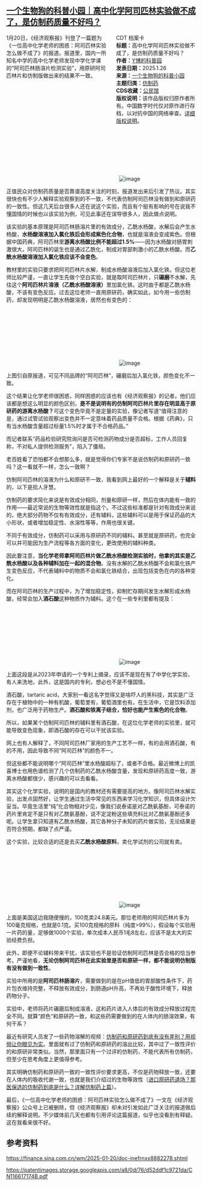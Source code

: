 <!--1737948204000-->
[一个生物狗的科普小园｜高中化学阿司匹林实验做不成了，是仿制药质量不好吗？](https://chinadigitaltimes.net/chinese/715406.html)
------

<div style="width:42%;float:right;padding-left:20px;"><div class="su-spoiler su-spoiler-style-fancy su-spoiler-icon-chevron-circle" data-scroll-offset="0" data-anchor-in-url="no"><div class="su-spoiler-title" tabindex="0" role="button"><span class="su-spoiler-icon"></span>CDT 档案卡</div><div class="su-spoiler-content su-u-clearfix su-u-trim"><strong>标题：</strong>高中化学阿司匹林实验做不成了，是仿制药质量不好吗？<br><strong>作者：</strong><a href="https://chinadigitaltimes.net/space/一个生物狗的科普小园" target="_blank">Y博的科普园</a><br><strong>发表日期：</strong>2025.1.26<br><strong>来源：</strong><a href="https://archive.ph/WjD9K" target="_blank">一个生物狗的科普小园</a><br><strong>主题归类：</strong><a href="https://chinadigitaltimes.net/space/仿制药" target="_blank">仿制药</a><br><strong>CDS收藏：</strong><a href="https://chinadigitaltimes.net/space/%E5%85%AC%E6%B0%91%E9%A6%86" target="_blank" rel="noopener">公民馆</a><br><strong>版权说明：</strong>该作品版权归原作者所有。中国数字时代仅对原作进行存档，以对抗中国的网络审查。<a href="https://chinadigitaltimes.net/chinese/copyright">详细版权说明</a>。</div></div></div><p>1月20日，《经济观察报》刊登了一篇题为《一位高中化学老师的困惑：阿司匹林实验怎么做不成了》的报道。报道里，国内一所知名中学的高中化学老师发现中学化学课的“阿司匹林肠溶片检测实验”，用原研阿司匹林片和仿制版做出来的结果不一致。</p><p><img decoding="async" src="data:image/svg+xml,%3Csvg%20xmlns='http://www.w3.org/2000/svg'%20viewBox='0%200%200%200'%3E%3C/svg%3E" alt="image" data-lazy-src="https://chinadigitaltimes.net/chinese/files/2025/01/post-715406-6796fc2c6df1c.png"><noscript><img decoding="async" src="https://chinadigitaltimes.net/chinese/files/2025/01/post-715406-6796fc2c6df1c.png" alt="image"></noscript></p><p>正值民众对仿制药质量是否靠谱高度关注的时刻，报道发出来后引发了热议。其实很快也有不少人解释实验观察到的不一致，不代表仿制阿司匹林没有做到和原研药的一致性。但这几天后台很多人还在说这个实验，而且有个挺有影响的号在说我不懂国情的时候也以该实验为例，可见此事还在误导很多人，因此做点说明。</p><p>该实验的基本原理是阿司匹林肠溶片里的有效成分，乙酰水杨酸，水解后会产生水杨酸，<strong>水杨酸溶液加入氯化铁后会形成紫色化合物</strong>，也就是溶液会变成紫色。但根据中国药典，阿司匹林里<strong>游离水杨酸比例不能超过1.5%</strong>——因为水杨酸对肠胃刺激很大，阿司匹林的诞生也是通过乙酰化，制成对胃部刺激小的乙酰水杨酸。而<strong>乙酰水杨酸溶液加入氯化铁应该不会变色</strong>。</p><p>教材里的实验只要求把阿司匹林片水解，制成水杨酸溶液后加入氯化铁。但这位老师比较严谨，一直让学生先做个空白实验，就是取阿司匹林片，只<strong>碾磨</strong>不水解，先往这个<strong>阿司匹林片溶液（乙酰水杨酸溶液）</strong>里加氯化铁。这时由于都是乙酰水杨酸，不该有变色反应。过去这位老师一直用原研药，确实如此，如今用一些仿制药，却发现明明是乙酰水杨酸溶液，居然也有变色的：</p><p><img decoding="async" src="data:image/svg+xml,%3Csvg%20xmlns='http://www.w3.org/2000/svg'%20viewBox='0%200%200%200'%3E%3C/svg%3E" alt="image" data-lazy-src="https://chinadigitaltimes.net/chinese/files/2025/01/post-715406-6796fc2c775b6."><noscript><img decoding="async" src="https://chinadigitaltimes.net/chinese/files/2025/01/post-715406-6796fc2c775b6." alt="image"></noscript></p><p>上图引自原报道，可见不同品牌的“阿司匹林”，碾磨后加入氯化铁，颜色变化不一致。</p><p>这个结果让化学老师很困惑，同样困惑的应该也有《经济观察报》的记者。他们应该都是想这么明显的颜色区别，<strong>是不是说明有的仿制阿司匹林片里存在明显高于原研药的游离水杨酸？</strong>可这个变色毕竟不是定量的实验，像记者写道“值得注意的是，通过试管试验观察出变色并不一定意味着药品质量不合格。根据《药典》，只有当水杨酸含量超过标量1.5%时才属于不合格药品。”</p><p>而记者联系“药品检验研究院询问是否可检测药物成分是否超标，工作人员回复称，不对私人提供检测服务”，陷入了僵局。</p><p>老百姓看了恐怕都不会想那么多，就是觉得你们专家不是说仿制药和原研药一致吗？这一看就不一样，怎么一致啊？</p><p>仿制阿司匹林的溶液为什么和原研不一致，我看到网上最好的一个解释是关于<strong>辅料</strong>的，以下是拾人牙慧。</p><p>仿制药的要求简化来说是有效成分相同，剂量和原研一样，然后在体内能有一致的作用——最近常说的生物等效性就是指这个。不过这些标准都是针对有效成分来说的，绝大部分药物不仅有有效成分，还有辅料，这些辅料可以是用于保证药品的大小形状，或者增加稳定性、水溶性等等，作用也很关键。</p><p>不同于有效成分，仿制药可以采用与原研药不同的辅料。甚至就是原研药，也完全可以并可能因为生产流程等各方面的变化，更改使用的辅料种类。</p><p>因此要注意，<strong>当化学老师拿阿司匹林片做乙酰水杨酸检测实验时，他拿的其实是乙酰水杨酸以及各种辅料加在一起的混合物</strong>。没有水解的乙酰水杨酸不会和氯化铁产生变色反应，不代表辅料中的物质不会和氯化铁结合，出现包括变色在内的各种变化。</p><p>而在阿司匹林的生产过程中，为了增加稳定性，抑制贮存期间发生水解形成水杨酸，经常会加入<strong>酒石酸</strong>这种物质作为辅料。这个在一些专利里都有提及：</p><p><img decoding="async" src="data:image/svg+xml,%3Csvg%20xmlns='http://www.w3.org/2000/svg'%20viewBox='0%200%200%200'%3E%3C/svg%3E" alt="image" data-lazy-src="https://chinadigitaltimes.net/chinese/files/2025/01/post-715406-6796fc2c83327.png"><noscript><img decoding="async" src="https://chinadigitaltimes.net/chinese/files/2025/01/post-715406-6796fc2c83327.png" alt="image"></noscript></p><p>上面这段是从2023年申请的一个专利上摘录，应该不是现在有了中学化学实验，有人来洗地，此外，这是国内的专利，想必也不是不懂国情。</p><p>酒石酸，tartaric acid，大家别一看这名字觉得又是啥吓人的黑科技，其实是广泛存在于植物中的一种有机酸，葡萄里有，葡萄酒里也有。在生活中，它是饮料添加剂，也广泛用于药物生产。<strong>酒石酸和铁离子结合，恰好也能产生紫色的化合物</strong>。</p><p>所以，如果某个仿制阿司匹林的辅料里有酒石酸，在这位化学老师的实验里，就可能导致变色现象，即酒石酸的存在可以干扰该实验。</p><p>网上也有人解释了，不同阿司匹林厂家用的生产工艺不一样，有的会用酒石酸，有的不用，因此导致不同“阿司匹林”的颜色不一。</p><p>但这些都不能说明哪个“阿司匹林”里水杨酸超标了，或者不合格。最近微博上的凯喜博士也用色谱检测了几个仿制药的乙酰水杨酸含量，发现和原研药高度一致，游离水杨酸都很少，感兴趣的可以去看看。</p><p>其实这个化学实验，说明的是国内的教材还有需要提高的地方。像阿司匹林水解实验，出发点固然好，让学生通过生活中常见的东西来学习化学知识，但具体设计欠妥当。毕竟生活里“纯”化合物相对少见，像我们说泰诺是对乙酰氨基酚，可泰诺的药片里肯定不是只有对乙酰氨基酚，说不定淀粉这些填充料比对乙酰氨基酚还多呢。让学生拿只知道有乙酰水杨酸，其它各种分子未知的药片做实验，无论结果是否符合预期，都缺了点严谨。</p><p>这个实验，比较合适的还是去买<strong>乙酰水杨酸原料</strong>，卖化学试剂的公司就有卖。</p><p><img decoding="async" src="data:image/svg+xml,%3Csvg%20xmlns='http://www.w3.org/2000/svg'%20viewBox='0%200%200%200'%3E%3C/svg%3E" alt="image" data-lazy-src="https://chinadigitaltimes.net/chinese/files/2025/01/post-715406-6796fc2c8ee00.png"><noscript><img decoding="async" src="https://chinadigitaltimes.net/chinese/files/2025/01/post-715406-6796fc2c8ee00.png" alt="image"></noscript></p><p>上面是美国这边我随便搜的，100克卖24.8美元。那位老师用的阿司匹林片多为100毫克规格，也就是0.1克。买100克规格的原料（纯度&gt;99%），假设每个实验用一片药的量，足够做1000个实验，单次成本人民币1毛8左右，应该不是太大的实验经费负担。</p><p>此外，即便不论辅料带来干扰，该实验也不是验证仿制阿司匹林是否合格的恰当参考。严谨地看，<strong>无论仿制阿司匹林在此实验里是否和原研一样，都不能说明仿制版有没有做到一致性</strong>。</p><p>实验中所用的是<strong>阿司匹林肠溶片</strong>，需要做到的是在pH值低的胃部酸性条件下，药片包衣维持完整，不释放有效成分，到肠道pH升高，不再处于酸性环境下，释放药物分子。</p><p>实验中，老师将药片碾磨后制成溶液，这和药片进入人体后的有效成分释放过程完全不同。就算“颜色”和原研药一致，和这些药需要做到的在人体内的肠溶效果，有何干系？</p><p>最近有研究人员发了一些药物溶解的视频：<a href="https://mp.weixin.qq.com/s?__biz=Mzg2MTUyODU2NA==&amp;mid=2247624745&amp;idx=2&amp;sn=868aca6eade4a8944cee1ec7b0ae43fb&amp;scene=21#wechat_redirect">仿制药和原研药到底有没有差别？用视频让你眼见为实</a>。里面就有过了仿制药和原研药的溶出比较，其中过了一致性评价的和原研非常类似。当然，那里面只有一个过评的仿制药，不能代表所有仿制药，但至少在思考角度上更值得参考。</p><p>其实明确仿制药和原研药一致的一致性评价要求更高，不仅是药物释放一致，还要在人体内的吸收代谢一致，也就是我们介绍过的生物等效性（<a href="https://mp.weixin.qq.com/s?__biz=MzI4MTE2ODA5Mg==&amp;mid=2247489876&amp;idx=1&amp;sn=4a8cf18f9a9531389a204979436aa0e7&amp;scene=21#wechat_redirect">进口原研药退场？那医保选的仿制药到底是什么？详解仿制药上篇</a>）。</p><p>最后，《一位高中化学老师的困惑：阿司匹林实验怎么做不成了》一文在《经济观察报》公众号上已被删除，但《经济观察报》却未对引发如此广泛关注的报道做后续的解释说明。不少媒体前几天也都有引用评论这篇报道，似乎也没看到有释疑。这在我看来很不好。</p><h2>参考资料</h2><p><a href="https://finance.sina.com.cn/wm/2025-01-20/doc-inefrnxx8882278.shtml">https://finance.sina.com.cn/wm/2025-01-20/doc-inefrnxx8882278.shtml</a></p><p><a href="https://patentimages.storage.googleapis.com/a8/0d/76/d52ddf1c9721da/CN116617174B.pdf">https://patentimages.storage.googleapis.com/a8/0d/76/d52ddf1c9721da/CN116617174B.pdf</a></p><div class="addtoany_share_save_container addtoany_content addtoany_content_bottom"><div class="a2a_kit a2a_kit_size_32 addtoany_list" data-a2a-url="https://chinadigitaltimes.net/chinese/715406.html" data-a2a-title="一个生物狗的科普小园｜高中化学阿司匹林实验做不成了，是仿制药质量不好吗？"><a class="a2a_button_facebook" href="https://www.addtoany.com/add_to/facebook?linkurl=https%3A%2F%2Fchinadigitaltimes.net%2Fchinese%2F715406.html&amp;linkname=%E4%B8%80%E4%B8%AA%E7%94%9F%E7%89%A9%E7%8B%97%E7%9A%84%E7%A7%91%E6%99%AE%E5%B0%8F%E5%9B%AD%EF%BD%9C%E9%AB%98%E4%B8%AD%E5%8C%96%E5%AD%A6%E9%98%BF%E5%8F%B8%E5%8C%B9%E6%9E%97%E5%AE%9E%E9%AA%8C%E5%81%9A%E4%B8%8D%E6%88%90%E4%BA%86%EF%BC%8C%E6%98%AF%E4%BB%BF%E5%88%B6%E8%8D%AF%E8%B4%A8%E9%87%8F%E4%B8%8D%E5%A5%BD%E5%90%97%EF%BC%9F" title="Facebook" rel="nofollow noopener" target="_blank"></a><a class="a2a_button_twitter" href="https://www.addtoany.com/add_to/twitter?linkurl=https%3A%2F%2Fchinadigitaltimes.net%2Fchinese%2F715406.html&amp;linkname=%E4%B8%80%E4%B8%AA%E7%94%9F%E7%89%A9%E7%8B%97%E7%9A%84%E7%A7%91%E6%99%AE%E5%B0%8F%E5%9B%AD%EF%BD%9C%E9%AB%98%E4%B8%AD%E5%8C%96%E5%AD%A6%E9%98%BF%E5%8F%B8%E5%8C%B9%E6%9E%97%E5%AE%9E%E9%AA%8C%E5%81%9A%E4%B8%8D%E6%88%90%E4%BA%86%EF%BC%8C%E6%98%AF%E4%BB%BF%E5%88%B6%E8%8D%AF%E8%B4%A8%E9%87%8F%E4%B8%8D%E5%A5%BD%E5%90%97%EF%BC%9F" title="Twitter" rel="nofollow noopener" target="_blank"></a><a class="a2a_button_telegram" href="https://www.addtoany.com/add_to/telegram?linkurl=https%3A%2F%2Fchinadigitaltimes.net%2Fchinese%2F715406.html&amp;linkname=%E4%B8%80%E4%B8%AA%E7%94%9F%E7%89%A9%E7%8B%97%E7%9A%84%E7%A7%91%E6%99%AE%E5%B0%8F%E5%9B%AD%EF%BD%9C%E9%AB%98%E4%B8%AD%E5%8C%96%E5%AD%A6%E9%98%BF%E5%8F%B8%E5%8C%B9%E6%9E%97%E5%AE%9E%E9%AA%8C%E5%81%9A%E4%B8%8D%E6%88%90%E4%BA%86%EF%BC%8C%E6%98%AF%E4%BB%BF%E5%88%B6%E8%8D%AF%E8%B4%A8%E9%87%8F%E4%B8%8D%E5%A5%BD%E5%90%97%EF%BC%9F" title="Telegram" rel="nofollow noopener" target="_blank"></a><a class="a2a_button_reddit" href="https://www.addtoany.com/add_to/reddit?linkurl=https%3A%2F%2Fchinadigitaltimes.net%2Fchinese%2F715406.html&amp;linkname=%E4%B8%80%E4%B8%AA%E7%94%9F%E7%89%A9%E7%8B%97%E7%9A%84%E7%A7%91%E6%99%AE%E5%B0%8F%E5%9B%AD%EF%BD%9C%E9%AB%98%E4%B8%AD%E5%8C%96%E5%AD%A6%E9%98%BF%E5%8F%B8%E5%8C%B9%E6%9E%97%E5%AE%9E%E9%AA%8C%E5%81%9A%E4%B8%8D%E6%88%90%E4%BA%86%EF%BC%8C%E6%98%AF%E4%BB%BF%E5%88%B6%E8%8D%AF%E8%B4%A8%E9%87%8F%E4%B8%8D%E5%A5%BD%E5%90%97%EF%BC%9F" title="Reddit" rel="nofollow noopener" target="_blank"></a><a class="a2a_button_whatsapp" href="https://www.addtoany.com/add_to/whatsapp?linkurl=https%3A%2F%2Fchinadigitaltimes.net%2Fchinese%2F715406.html&amp;linkname=%E4%B8%80%E4%B8%AA%E7%94%9F%E7%89%A9%E7%8B%97%E7%9A%84%E7%A7%91%E6%99%AE%E5%B0%8F%E5%9B%AD%EF%BD%9C%E9%AB%98%E4%B8%AD%E5%8C%96%E5%AD%A6%E9%98%BF%E5%8F%B8%E5%8C%B9%E6%9E%97%E5%AE%9E%E9%AA%8C%E5%81%9A%E4%B8%8D%E6%88%90%E4%BA%86%EF%BC%8C%E6%98%AF%E4%BB%BF%E5%88%B6%E8%8D%AF%E8%B4%A8%E9%87%8F%E4%B8%8D%E5%A5%BD%E5%90%97%EF%BC%9F" title="WhatsApp" rel="nofollow noopener" target="_blank"></a><a class="a2a_button_email" href="https://www.addtoany.com/add_to/email?linkurl=https%3A%2F%2Fchinadigitaltimes.net%2Fchinese%2F715406.html&amp;linkname=%E4%B8%80%E4%B8%AA%E7%94%9F%E7%89%A9%E7%8B%97%E7%9A%84%E7%A7%91%E6%99%AE%E5%B0%8F%E5%9B%AD%EF%BD%9C%E9%AB%98%E4%B8%AD%E5%8C%96%E5%AD%A6%E9%98%BF%E5%8F%B8%E5%8C%B9%E6%9E%97%E5%AE%9E%E9%AA%8C%E5%81%9A%E4%B8%8D%E6%88%90%E4%BA%86%EF%BC%8C%E6%98%AF%E4%BB%BF%E5%88%B6%E8%8D%AF%E8%B4%A8%E9%87%8F%E4%B8%8D%E5%A5%BD%E5%90%97%EF%BC%9F" title="Email" rel="nofollow noopener" target="_blank"></a><a class="a2a_button_copy_link" href="https://www.addtoany.com/add_to/copy_link?linkurl=https%3A%2F%2Fchinadigitaltimes.net%2Fchinese%2F715406.html&amp;linkname=%E4%B8%80%E4%B8%AA%E7%94%9F%E7%89%A9%E7%8B%97%E7%9A%84%E7%A7%91%E6%99%AE%E5%B0%8F%E5%9B%AD%EF%BD%9C%E9%AB%98%E4%B8%AD%E5%8C%96%E5%AD%A6%E9%98%BF%E5%8F%B8%E5%8C%B9%E6%9E%97%E5%AE%9E%E9%AA%8C%E5%81%9A%E4%B8%8D%E6%88%90%E4%BA%86%EF%BC%8C%E6%98%AF%E4%BB%BF%E5%88%B6%E8%8D%AF%E8%B4%A8%E9%87%8F%E4%B8%8D%E5%A5%BD%E5%90%97%EF%BC%9F" title="Copy Link" rel="nofollow noopener" target="_blank"></a><a class="a2a_dd addtoany_share_save addtoany_share" href="https://www.addtoany.com/share"></a></div></div>
